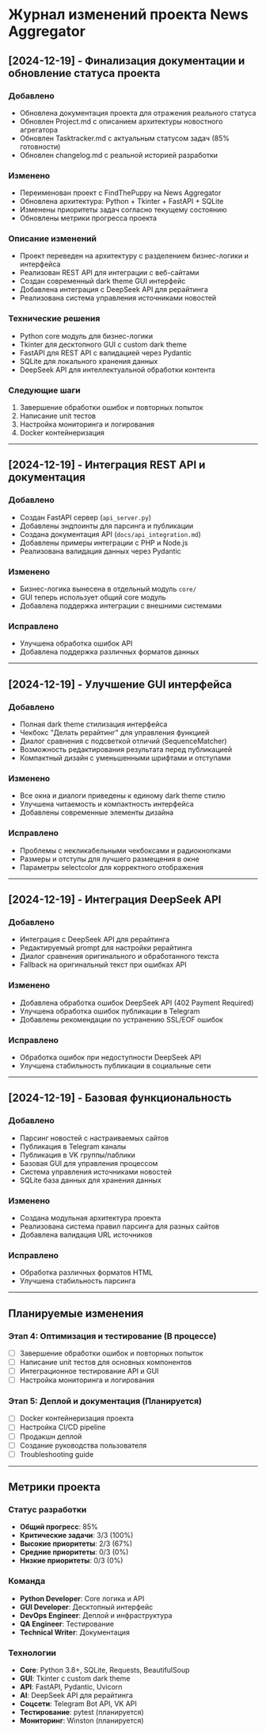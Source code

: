 # Журнал изменений проекта News Aggregator

## [2024-12-19] - Финализация документации и обновление статуса проекта

### Добавлено
- Обновлена документация проекта для отражения реального статуса
- Обновлен Project.md с описанием архитектуры новостного агрегатора
- Обновлен Tasktracker.md с актуальным статусом задач (85% готовности)
- Обновлен changelog.md с реальной историей разработки

### Изменено
- Переименован проект с FindThePuppy на News Aggregator
- Обновлена архитектура: Python + Tkinter + FastAPI + SQLite
- Изменены приоритеты задач согласно текущему состоянию
- Обновлены метрики прогресса проекта

### Описание изменений
- Проект переведен на архитектуру с разделением бизнес-логики и интерфейса
- Реализован REST API для интеграции с веб-сайтами
- Создан современный dark theme GUI интерфейс
- Добавлена интеграция с DeepSeek API для рерайтинга
- Реализована система управления источниками новостей

### Технические решения
- Python core модуль для бизнес-логики
- Tkinter для десктопного GUI с custom dark theme
- FastAPI для REST API с валидацией через Pydantic
- SQLite для локального хранения данных
- DeepSeek API для интеллектуальной обработки контента

### Следующие шаги
1. Завершение обработки ошибок и повторных попыток
2. Написание unit тестов
3. Настройка мониторинга и логирования
4. Docker контейнеризация

---

## [2024-12-19] - Интеграция REST API и документация

### Добавлено
- Создан FastAPI сервер (`api_server.py`)
- Добавлены эндпоинты для парсинга и публикации
- Создана документация API (`docs/api_integration.md`)
- Добавлены примеры интеграции с PHP и Node.js
- Реализована валидация данных через Pydantic

### Изменено
- Бизнес-логика вынесена в отдельный модуль `core/`
- GUI теперь использует общий core модуль
- Добавлена поддержка интеграции с внешними системами

### Исправлено
- Улучшена обработка ошибок API
- Добавлена поддержка различных форматов данных

---

## [2024-12-19] - Улучшение GUI интерфейса

### Добавлено
- Полная dark theme стилизация интерфейса
- Чекбокс "Делать рерайтинг" для управления функцией
- Диалог сравнения с подсветкой отличий (SequenceMatcher)
- Возможность редактирования результата перед публикацией
- Компактный дизайн с уменьшенными шрифтами и отступами

### Изменено
- Все окна и диалоги приведены к единому dark theme стилю
- Улучшена читаемость и компактность интерфейса
- Добавлены современные элементы дизайна

### Исправлено
- Проблемы с некликабельными чекбоксами и радиокнопками
- Размеры и отступы для лучшего размещения в окне
- Параметры selectcolor для корректного отображения

---

## [2024-12-19] - Интеграция DeepSeek API

### Добавлено
- Интеграция с DeepSeek API для рерайтинга
- Редактируемый prompt для настройки рерайтинга
- Диалог сравнения оригинального и обработанного текста
- Fallback на оригинальный текст при ошибках API

### Изменено
- Добавлена обработка ошибок DeepSeek API (402 Payment Required)
- Улучшена обработка ошибок публикации в Telegram
- Добавлены рекомендации по устранению SSL/EOF ошибок

### Исправлено
- Обработка ошибок при недоступности DeepSeek API
- Улучшена стабильность публикации в социальные сети

---

## [2024-12-19] - Базовая функциональность

### Добавлено
- Парсинг новостей с настраиваемых сайтов
- Публикация в Telegram каналы
- Публикация в VK группы/паблики
- Базовая GUI для управления процессом
- Система управления источниками новостей
- SQLite база данных для хранения данных

### Изменено
- Создана модульная архитектура проекта
- Реализована система правил парсинга для разных сайтов
- Добавлена валидация URL источников

### Исправлено
- Обработка различных форматов HTML
- Улучшена стабильность парсинга

---

## Планируемые изменения

### Этап 4: Оптимизация и тестирование (В процессе)
- [ ] Завершение обработки ошибок и повторных попыток
- [ ] Написание unit тестов для основных компонентов
- [ ] Интеграционное тестирование API и GUI
- [ ] Настройка мониторинга и логирования

### Этап 5: Деплой и документация (Планируется)
- [ ] Docker контейнеризация проекта
- [ ] Настройка CI/CD pipeline
- [ ] Продакшн деплой
- [ ] Создание руководства пользователя
- [ ] Troubleshooting guide

---

## Метрики проекта

### Статус разработки
- **Общий прогресс**: 85%
- **Критические задачи**: 3/3 (100%)
- **Высокие приоритеты**: 2/3 (67%)
- **Средние приоритеты**: 0/3 (0%)
- **Низкие приоритеты**: 0/3 (0%)

### Команда
- **Python Developer**: Core логика и API
- **GUI Developer**: Десктопный интерфейс
- **DevOps Engineer**: Деплой и инфраструктура
- **QA Engineer**: Тестирование
- **Technical Writer**: Документация

### Технологии
- **Core**: Python 3.8+, SQLite, Requests, BeautifulSoup
- **GUI**: Tkinter с custom dark theme
- **API**: FastAPI, Pydantic, Uvicorn
- **AI**: DeepSeek API для рерайтинга
- **Соцсети**: Telegram Bot API, VK API
- **Тестирование**: pytest (планируется)
- **Мониторинг**: Winston (планируется) 